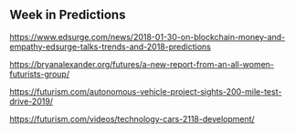 ## Week in Predictions

https://www.edsurge.com/news/2018-01-30-on-blockchain-money-and-empathy-edsurge-talks-trends-and-2018-predictions

https://bryanalexander.org/futures/a-new-report-from-an-all-women-futurists-group/

https://futurism.com/autonomous-vehicle-project-sights-200-mile-test-drive-2019/

https://futurism.com/videos/technology-cars-2118-development/


